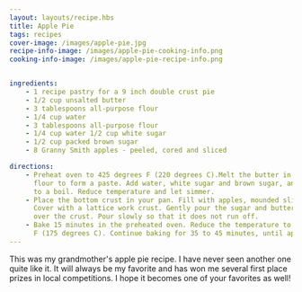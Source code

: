 ```yaml
---
layout: layouts/recipe.hbs
title: Apple Pie
tags: recipes
cover-image: /images/apple-pie.jpg
recipe-info-image: /images/apple-pie-cooking-info.png
cooking-info-image: /images/apple-pie-recipe-info.png


ingredients:
    - 1 recipe pastry for a 9 inch double crust pie
    - 1/2 cup unsalted butter
    - 3 tablespoons all-purpose flour
    - 1/4 cup water
    - 3 tablespoons all-purpose flour
    - 1/4 cup water 1/2 cup white sugar
    - 1/2 cup packed brown sugar
    - 8 Granny Smith apples - peeled, cored and sliced

directions:
    - Preheat oven to 425 degrees F (220 degrees C).Melt the butter in a saucepan. Stir in 
      flour to form a paste. Add water, white sugar and brown sugar, and bring 
      to a boil. Reduce temperature and let simmer.
    - Place the bottom crust in your pan. Fill with apples, mounded slightly. 
      Cover with a lattice work crust. Gently pour the sugar and butter liquid 
      over the crust. Pour slowly so that it does not run off.
    - Bake 15 minutes in the preheated oven. Reduce the temperature to 350 degrees 
      F (175 degrees C). Continue baking for 35 to 45 minutes, until apples are soft.
---
```


This was my grandmother's apple pie recipe. I have never seen another one quite like it. It will always be my favorite and has won me several first place prizes in local competitions. I hope it becomes one of your favorites as well!